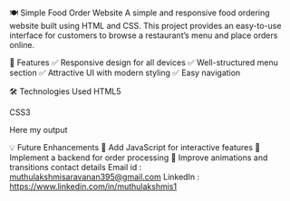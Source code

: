 🍽️ Simple Food Order Website
A simple and responsive food ordering website built using HTML and CSS. This project provides an easy-to-use interface for customers to browse a restaurant’s menu and place orders online.

🚀 Features
✅ Responsive design for all devices
✅ Well-structured menu section
✅ Attractive UI with modern styling
✅ Easy navigation

🛠️ Technologies Used
HTML5

CSS3

Here my output



💡 Future Enhancements
🔹 Add JavaScript for interactive features
🔹 Implement a backend for order processing
🔹 Improve animations and transitions
contact details 
Email id  : muthulakshmisaravanan395@gmail.com
LinkedIn  : https://www.linkedin.com/in/muthulakshmis1
